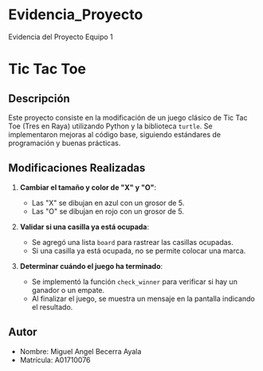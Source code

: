 # Evidencia_Proyecto
Evidencia del Proyecto Equipo 1

# Tic Tac Toe

## Descripción
Este proyecto consiste en la modificación de un juego clásico de Tic Tac Toe (Tres en Raya) utilizando Python y la biblioteca `turtle`. Se implementaron mejoras al código base, siguiendo estándares de programación y buenas prácticas.

## Modificaciones Realizadas
1. **Cambiar el tamaño y color de "X" y "O"**:
   - Las "X" se dibujan en azul con un grosor de 5.
   - Las "O" se dibujan en rojo con un grosor de 5.

2. **Validar si una casilla ya está ocupada**:
   - Se agregó una lista `board` para rastrear las casillas ocupadas.
   - Si una casilla ya está ocupada, no se permite colocar una marca.

3. **Determinar cuándo el juego ha terminado**:
   - Se implementó la función `check_winner` para verificar si hay un ganador o un empate.
   - Al finalizar el juego, se muestra un mensaje en la pantalla indicando el resultado.


## Autor
- Nombre: Miguel Angel Becerra Ayala
- Matrícula: A01710076
